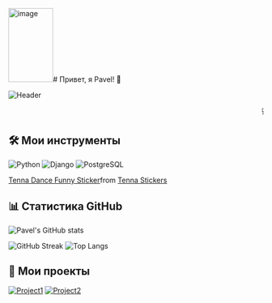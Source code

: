 <img width="88" height="146" alt="image" src="https://github.com/user-attachments/assets/19d65b5f-4475-4090-ab4c-99d870d313ff" /># Привет, я Pavel! 👋

![Header](https://media.giphy.com/media/3o7aD2saalBwwftBIY/giphy.gif)

<marquee behavior="scroll" direction="left">💻 Python, Django, Веб-разработка и Автоматизация процессов!</marquee>

## 🛠 Мои инструменты
![Python](https://img.shields.io/badge/Python-3776AB?style=for-the-badge&logo=python&logoColor=white)
![Django](https://img.shields.io/badge/Django-092E20?style=for-the-badge&logo=django&logoColor=white)
![PostgreSQL](https://img.shields.io/badge/PostgreSQL-316192?style=for-the-badge&logo=postgresql&logoColor=white)

<div class="tenor-gif-embed" data-postid="3918706462813164065" data-share-method="host" data-aspect-ratio="0.60274" data-width="100%"><a href="https://tenor.com/view/tenna-dance-funny-deltarune-deltarune-chapter-3-tenna-dance-gif-3918706462813164065">Tenna Dance Funny Sticker</a>from <a href="https://tenor.com/search/tenna-stickers">Tenna Stickers</a></div> <script type="text/javascript" async src="https://tenor.com/embed.js"></script>


## 📊 Статистика GitHub
![Pavel's GitHub stats](https://github-readme-stats.vercel.app/api?username=YourUsername&show_icons=true&theme=radical&count_private=true&hide=prs&title_color=ff69b4&icon_color=00ffff&text_color=ffffff&bg_color=0d1117)

![GitHub Streak](https://github-readme-streak-stats.herokuapp.com/?user=YourUsername&theme=radical)
![Top Langs](https://github-readme-stats.vercel.app/api/top-langs/?username=YourUsername&layout=compact&theme=radical)

## 📁 Мои проекты
[![Project1](https://github-readme-stats.vercel.app/api/pin/?username=YourUsername&repo=Project1&theme=radical)](https://github.com/YourUsername/Project1)
[![Project2](https://github-readme-stats.vercel.app/api/pin/?username=YourUsername&repo=Project2&theme=radical)](https://github.com/YourUsername/Project2)
